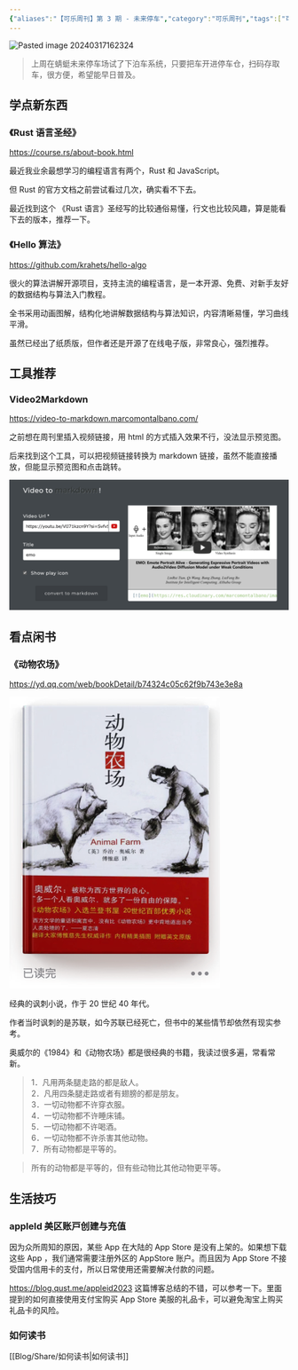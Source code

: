 ```yaml
---
{"aliases":"【可乐周刊】第 3 期 - 未来停车","category":"可乐周刊","tags":["可乐周刊"],"status":"published","link":"NA","date created":"2024-03-17 Sun 14:18:33","date modified":"2024-03-17 Sun 16:29:50","dg-publish":true,"permalink":"/Blog/Weekly/【可乐周刊】第 3 期 - 未来停车/","dgPassFrontmatter":true,"created":"2024-03-17T14:18:33.891+08:00","updated":"2024-03-17T16:29:50.986+08:00"}
---
```


![Pasted image 20240317162324](https://github.com/Yunz93/PicRepo/raw/main/image/%E6%9C%AA%E6%9D%A5%E5%81%9C%E8%BD%A6.png)

> 上周在蜻蜓未来停车场试了下泊车系统，只要把车开进停车仓，扫码存取车，很方便，希望能早日普及。

## 学点新东西

### 《Rust 语言圣经》

<https://course.rs/about-book.html>

最近我业余最想学习的编程语言有两个，Rust 和 JavaScript。

但 Rust 的官方文档之前尝试看过几次，确实看不下去。

最近找到这个 《Rust 语言》圣经写的比较通俗易懂，行文也比较风趣，算是能看下去的版本，推荐一下。

### 《Hello 算法》

<https://github.com/krahets/hello-algo>

很火的算法讲解开源项目，支持主流的编程语言，是一本开源、免费、对新手友好的数据结构与算法入门教程。

全书采用动画图解，结构化地讲解数据结构与算法知识，内容清晰易懂，学习曲线平滑。

虽然已经出了纸质版，但作者还是开源了在线电子版，非常良心，强烈推荐。

## 工具推荐

### Video2Markdown

<https://video-to-markdown.marcomontalbano.com/>

之前想在周刊里插入视频链接，用 html 的方式插入效果不行，没法显示预览图。

后来找到这个工具，可以把视频链接转换为 markdown 链接，虽然不能直接播放，但能显示预览图和点击跳转。

![Pasted image 20240317153203](https://github.com/Yunz93/PicRepo/raw/main/image/video2markdown.png)

## 看点闲书

### 《动物农场》

<https://yd.qq.com/web/bookDetail/b74324c05c62f9b743e3e8a>

![Pasted image 20240317151710](https://github.com/Yunz93/PicRepo/raw/main/image/%E5%8A%A8%E7%89%A9%E5%86%9C%E5%9C%BA.png)

经典的讽刺小说，作于 20 世纪 40 年代。

作者当时讽刺的是苏联，如今苏联已经死亡，但书中的某些情节却依然有现实参考。

奥威尔的《1984》和《动物农场》都是很经典的书籍，我读过很多遍，常看常新。

>1．凡用两条腿走路的都是敌人。  
>2．凡用四条腿走路或者有翅膀的都是朋友。  
>3．一切动物都不许穿衣服。  
>4．一切动物都不许睡床铺。  
>5．一切动物都不许喝酒。  
>6．一切动物都不许杀害其他动物。  
>7．所有动物都是平等的。  

>所有的动物都是平等的，但有些动物比其他动物更平等。

## 生活技巧

### appleId 美区账戸创建与充值

因为众所周知的原因，某些 App 在大陆的 App Store 是没有上架的。如果想下载这些 App ，我们通常需要注册外区的 AppStore 账户。而且因为 App Store 不接受国内信用卡的支付，所以日常使用还需要解决付款的问题。

<https://blog.qust.me/appleid2023> 这篇博客总结的不错，可以参考一下。里面提到的如何直接使用支付宝购买 App Store 美服的礼品卡，可以避免淘宝上购买礼品卡的风险。

### 如何读书

[[Blog/Share/如何读书\|如何读书]]
